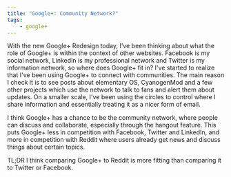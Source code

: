 ```yaml
---
title: "Google+: Community Network?"
tags:
    - google+
---
```


With the new Google+ Redesign today, I've been thinking about what the role of
Google+ is within the context of other websites. Facebook is my social network,
LinkedIn is my professional network and Twitter is my information network, so
where does Google+ fit in? I've started to realize that I've been using Google+
to connect with communities. The main reason I check it is to see posts about
elementary OS, CyanogenMod and a few other projects which use the network to
talk to fans and alert them about updates. On a smaller scale, I've been using
the circles to control where I share information and essentially treating it as
a nicer form of email.

I think Google+ has a chance to be the community network, where people can
discuss and collaborate, especially through the hangout feature. This puts
Google+ less in competition with Facebook, Twitter and LinkedIn, and more in
competition with Reddit where users already get news and discuss things about
certain topics.

TL;DR I think comparing Google+ to Reddit is more fitting than comparing it to
Twitter or Facebook.
